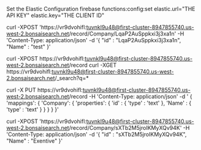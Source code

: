 

Set the Elastic Configuration
firebase functions:config:set elastic.url="THE API KEY" elastic.key="THE CLIENT ID"

curl -XPOST 'https://vr9dvohifl:tuvnkl9u48@first-cluster-8947855740.us-west-2.bonsaisearch.net/record/Company/LqaP2AuSppkxi3j3xa1n' -H 'Content-Type: application/json' -d '{ "id" : "LqaP2AuSppkxi3j3xa1n", "Name" : "test" }'

curl -XPOST https://vr9dvohifl:tuvnkl9u48@first-cluster-8947855740.us-west-2.bonsaisearch.net/record
curl -XGET https://vr9dvohifl:tuvnkl9u48@first-cluster-8947855740.us-west-2.bonsaisearch.net/_search?q=*

curl -X PUT https://vr9dvohifl:tuvnkl9u48@first-cluster-8947855740.us-west-2.bonsaisearch.net/record -H 'Content-Type: application/json' -d '
  {
    'mappings': {
      'Company': {
        'properties': {
          'id' : { 'type' : 'text' },
          'Name' : { 'type' : 'text' }
        }
      }
    }
  }'



curl -XPOST 'https://vr9dvohifl:tuvnkl9u48@first-cluster-8947855740.us-west-2.bonsaisearch.net/record/Company/sXTb2M5jroIKMyXQv94K' -H 'Content-Type: application/json' -d '{ "id" : "sXTb2M5jroIKMyXQv94K", "Name" : "Exentive" }'
